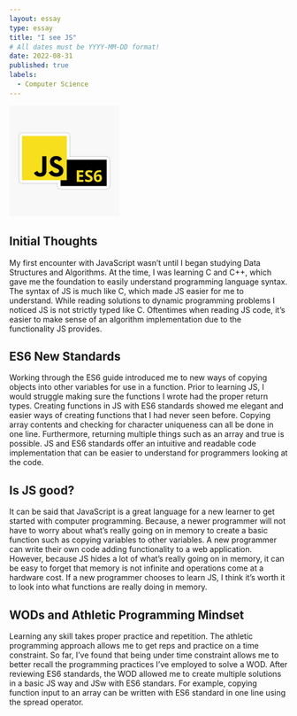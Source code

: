 ```yaml
---
layout: essay
type: essay
title: "I see JS"
# All dates must be YYYY-MM-DD format!
date: 2022-08-31
published: true
labels:
  - Computer Science
---
```


<img width="200px" class="rounded float-start pe-4" src="../img/JSES6.jpg">



## Initial Thoughts

My first encounter with JavaScript wasn’t until I began studying Data Structures and Algorithms. At the time, I was learning C and C++, which gave me the foundation to easily understand programming language syntax. The syntax of JS is much like C, which made JS easier for me to understand. While reading solutions to dynamic programming problems I noticed JS is not strictly typed like C. Oftentimes when reading JS code, it’s easier to make sense of an algorithm implementation due to the functionality JS provides.


## ES6 New Standards

Working through the ES6 guide introduced me to new ways of copying objects into other variables for use in a function. Prior to learning JS, I would struggle making sure the functions I wrote had the proper return types. Creating functions in JS with ES6 standards showed me elegant and easier ways of creating functions that I had never seen before. Copying array contents and checking for character uniqueness can all be done in one line. Furthermore, returning multiple things such as an array and true is possible. JS and ES6 standards offer an intuitive and readable code implementation that can be easier to understand for programmers looking at the code.

## Is JS good?

It can be said that JavaScript is a great language for a new learner to get started with computer programming. Because, a newer programmer will not have to worry about what’s really going on in memory to create a basic function such as copying variables to other variables. A new programmer can write their own code adding functionality to a web application. However, because JS hides a lot of what’s really going on in memory, it can be easy to forget that memory is not infinite and operations come at a hardware cost. If a new programmer chooses to learn JS, I think it’s worth it to look into what functions are really doing in memory.

## WODs and Athletic Programming Mindset

Learning any skill takes proper practice and repetition. The athletic programming approach allows me to get reps and practice on a time constraint. So far, I’ve found that being under time constraint allows me to better recall the programming practices I’ve employed to solve a WOD. After reviewing ES6 standards, the WOD allowed me to create multiple solutions in a basic JS way and JSw with ES6 standars. For example, copying function input to an array can be written with ES6 standard in one line using the spread operator.